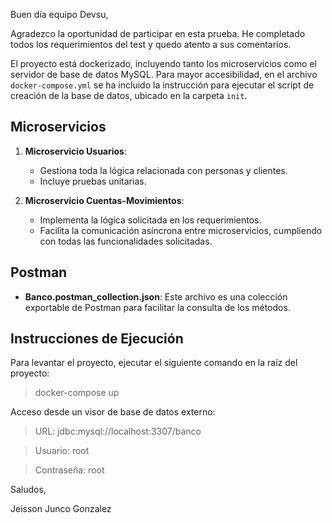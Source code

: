 Buen día equipo Devsu,

Agradezco la oportunidad de participar en esta prueba. He completado todos los requerimientos del test y quedo atento a sus comentarios.

El proyecto está dockerizado, incluyendo tanto los microservicios como el servidor de base de datos MySQL. Para mayor accesibilidad, en el archivo `docker-compose.yml` se ha incluido la instrucción para ejecutar el script de creación de la base de datos, ubicado en la carpeta `init`.

## Microservicios

1. **Microservicio Usuarios**: 
   - Gestiona toda la lógica relacionada con personas y clientes.
   - Incluye pruebas unitarias.

2. **Microservicio Cuentas-Movimientos**: 
   - Implementa la lógica solicitada en los requerimientos.
   - Facilita la comunicación asíncrona entre microservicios, cumpliendo con todas las funcionalidades solicitadas.

## Postman

- **Banco.postman_collection.json**: Este archivo es una colección exportable de Postman para facilitar la consulta de los métodos.

## Instrucciones de Ejecución

Para levantar el proyecto, ejecutar el siguiente comando en la raíz del proyecto:

> docker-compose up


Acceso desde un visor de base de datos externo:

> URL: jdbc:mysql://localhost:3307/banco

> Usuario: root

> Contraseña: root

Saludos,

Jeisson Junco Gonzalez
